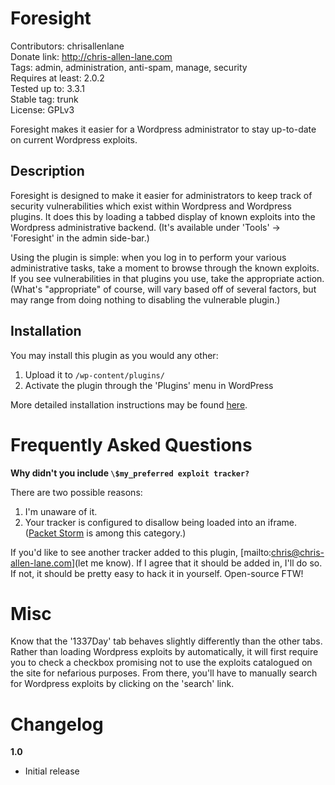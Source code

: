 Foresight
=========
Contributors: chrisallenlane  
Donate link: http://chris-allen-lane.com  
Tags: admin, administration, anti-spam, manage, security  
Requires at least: 2.0.2  
Tested up to: 3.3.1  
Stable tag: trunk  
License: GPLv3  

Foresight makes it easier for a Wordpress administrator to stay up-to-date
on current Wordpress exploits.


Description
-----------
Foresight is designed to make it easier for administrators to
keep track of security vulnerabilities which exist within Wordpress and
Wordpress plugins. It does this by loading a tabbed display of known
exploits into the Wordpress administrative backend. (It's available under
'Tools' -> 'Foresight' in the admin side-bar.)

Using the plugin is simple: when you log in to perform your various
administrative tasks, take a moment to browse through the known exploits.
If you see vulnerabilities in that plugins you use, take the appropriate
action. (What's "appropriate" of course, will vary based off of several
factors, but may range from doing nothing to disabling the vulnerable
plugin.)


Installation
------------
You may install this plugin as you would any other:

1. Upload it to `/wp-content/plugins/`
2. Activate the plugin through the 'Plugins' menu in WordPress

More detailed installation instructions may be found [here](http://codex.wordpress.org/Managing_Plugins).


Frequently Asked Questions
==========================

**Why didn't you include `\$my_preferred exploit tracker?`**

There are two possible reasons:

1. I'm unaware of it.
2. Your tracker is configured to disallow being loaded into an iframe.
([Packet Storm](http://packetstormsecurity.org/) is among this category.)

If you'd like to see another tracker added to this plugin,
[mailto:chris@chris-allen-lane.com](let me know). If I agree that it
should be added in, I'll do so. If not, it should be pretty easy to hack
it in yourself. Open-source FTW!


Misc
====
Know that the '1337Day' tab behaves slightly differently than the other
tabs. Rather than loading Wordpress exploits by automatically, it will
first require you to check a checkbox promising not to use the exploits
catalogued on the site for nefarious purposes. From there, you'll have
to manually search for Wordpress exploits by clicking on the 'search'
link.


Changelog
=========
**1.0**
* Initial release
